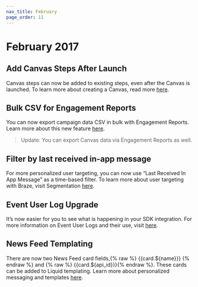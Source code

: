 ```yaml
---
nav_title: February
page_order: 11
---
```


# February 2017

## Add Canvas Steps After Launch

Canvas steps can now be added to existing steps, even after the Canvas is launched. To learn more about creating a Canvas, read more [here][23].

## Bulk CSV for Engagement Reports

You can now export campaign data CSV in bulk with Engagement Reports. Learn more about this new feature [here][22].

> Update: You can export Canvas data via Engagement Reports as well.

## Filter by last received in-app message

For more personalized user targeting, you can now use “Last Received In App Message” as a time-based filter. To learn more about user targeting with Braze, visit Segmentation [here][21].

## Event User Log Upgrade

It’s now easier for you to see what is happening in your SDK integration. For more information on Event User Logs and their use, visit [here][20].

## News Feed Templating

There are now two News Feed card fields,{% raw %} {{card.${name}}} {% endraw %} and {% raw %}  {{card.${api_id}}}{% endraw %}. These cards can be added to Liquid templating. Learn more about personalized messaging and templates [here][19].

[19]: {{site.baseurl}}/user_guide/personalization_and_dynamic_content/personalized_messaging/#personalized-messaging
[20]: {{site.baseurl}}/user_guide/administrative/app_settings/developer_console/event_user_log_tab/#event-user-log-tab
[21]: {{site.baseurl}}/user_guide/engagement_tools/segments/creating_a_segment/
[22]: {{site.baseurl}}/user_guide/data_and_analytics/your_reports/engagement_reports/#engagement-reports
[23]: {{site.baseurl}}/user_guide/engagement_tools/canvas/create_a_canvas/create_a_canvas/#creating-a-canvas
[98]:{{site.baseurl}}/user_guide/onboarding/platform_administrative_features/#authentication-rules
